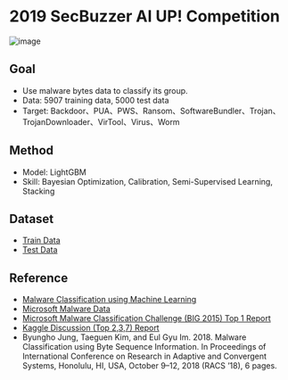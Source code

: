 # 2019 SecBuzzer AI UP! Competition
![image](https://img.shields.io/badge/python-3.7-blue.svg)

## Goal
* Use malware bytes data to classify its group.
* Data: 5907 training data, 5000 test data
* Target: Backdoor、PUA、PWS、Ransom、SoftwareBundler、Trojan、TrojanDownloader、VirTool、Virus、Worm 

## Method
* Model: LightGBM
* Skill: Bayesian Optimization, Calibration, Semi-Supervised Learning, Stacking

## Dataset
* [Train Data](https://storage.googleapis.com/sec-static/competition/dataset/malware/train.zip)
* [Test Data](https://storage.googleapis.com/sec-static/competition/dataset/malware/test.zip)

## Reference
* [Malware Classification using Machine Learning](https://towardsdatascience.com/malware-classification-using-machine-learning-7c648fb1da79)
* [Microsoft Malware Data](https://github.com/melanieihuei/Malware-Classification)
* [Microsoft Malware Classification Challenge (BIG 2015) Top 1 Report](http://blog.kaggle.com/2015/05/26/microsoft-malware-winners-interview-1st-place-no-to-overfitting/)
* [Kaggle Discussion (Top 2,3,7) Report](https://www.kaggle.com/c/malware-classification/discussion)
* Byungho Jung, Taeguen Kim, and Eul Gyu Im. 2018. Malware Classification
using Byte Sequence Information. In Proceedings of International Conference
on Research in Adaptive and Convergent Systems, Honolulu, HI, USA, October
9–12, 2018 (RACS ’18), 6 pages.
